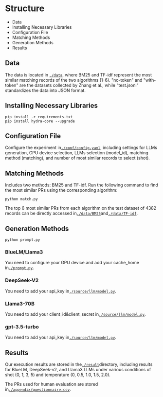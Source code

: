 # Structure
- Data
- Installing Necessary Libraries
- Configuration File
- Matching Methods
- Generation Methods
- Results


## Data
The data is located in [`./data`](./data), 
where BM25 and TF-idf represent the most similar matching records of the two algorithms (1-6). 
"no-token" and "with-token" are the datasets collected by Zhang et al., while "test.jsonl" standardizes the data into JSON format.

## Installing Necessary Libraries
```
pip install -r requirements.txt
pip install hydra-core --upgrade
```

## Configuration File
Configure the experiment in[`./conf/config.yaml`](./conf/config.yaml), 
including settings for LLMs generation, GPU device selection, 
LLMs selection (model_id), matching method (matching), 
and number of most similar records to select (shot).

## Matching Methods
Includes two methods: BM25 and TF-idf. Run the following command to find the most similar PRs using the corresponding algorithm:
```
python match.py
```
The top 6 most similar PRs from each algorithm on the test dataset of 4382 records can be directly accessed in[`./data/BM25`](./data/BM25)and[`./data/TF-idf`](./data/TF-idf).


## Generation Methods


```
python prompt.py
```



### BlueLM/Llama3
You need to configure your GPU device and add your cache_home in[`./prompt.py`](./prompt.py).

### DeepSeek-V2
You need to add your api_key in[`./source/llm/model.py`](./source/llm/model.py).

### Llama3-70B
You need to add your client_id&client_secret in[`./source/llm/model.py`](./source/llm/model.py).

### gpt-3.5-turbo
You need to add your api_key in[`./source/llm/model.py`](./source/llm/model.py).



## Results
Our execution results are stored in the[`./result`](./result)directory, including results for BlueLM, DeepSeek-v2, and Llama3 LLMs under various conditions of shot (0, 1, 3, 5) and temperature (0, 0.5, 1.0, 1.5, 2.0).

The PRs used for human evaluation are stored in[`./appendix/questionnaire.csv`](./appendix/questionnaire.csv).
